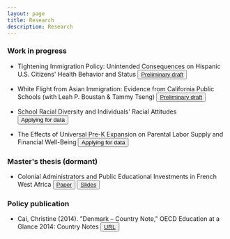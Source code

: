 ```yaml
---
layout: page
title: Research
description: Research
---
```


### Work in progress

* Tightening Immigration Policy: Unintended Consequences on Hispanic U.S. Citizens' Health Behavior and Status
<button type="button" class="btn btn-xs btn-default"><a href="/assets/pdf/Cai_Christine_third_year_paper.pdf">Preliminary draft</a></button>

* White Flight from Asian Immigration: Evidence from California Public Schools (with Leah P. Boustan & Tammy Tseng) 
<button type="button" class="btn btn-xs btn-default"><a href="/assets/pdf/BCT_white_flight_draft.pdf">Preliminary draft</a></button>

* School Racial Diversity and Individuals' Racial Attitudes 
<button type="button" class="btn btn-xs btn-default">Applying for data</button>

* The Effects of Universal Pre-K Expansion on Parental Labor Supply and Financial Well-Being 
<button type="button" class="btn btn-xs btn-default">Applying for data</button>

### Master's thesis (dormant)

* Colonial Administrators and Public Educational Investments in French West Africa 
<button type="button" class="btn btn-xs btn-default"><a href="/assets/pdf/Cai_masters_thesis_paper.pdf">Paper</a></button> <button type="button" class="btn btn-xs btn-default"><a href="/assets/pdf/Cai_masters_thesis_slides.pdf">Slides</a></button>

### Policy publication

* Cai, Christine (2014). "Denmark – Country Note," OECD Education at a Glance 2014: Country Notes <button type="button" class="btn btn-xs btn-default"><a href="http://www.oecd.org/edu/Denmark-EAG2014-Country-Note.pdf">URL</a></button>
